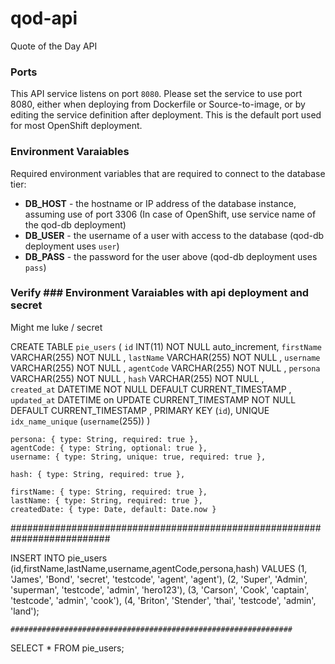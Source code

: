 # qod-api

Quote of the Day API

### Ports
This API service listens on port `8080`. Please set the service to use port 8080, either when deploying from Dockerfile or Source-to-image, or by editing the service definition after deployment. This is the default port used for most OpenShift deployment.

### Environment Varaiables
Required environment variables that are required to connect to the database tier:
- **DB_HOST** - the hostname or IP address of the database instance, assuming use of port 3306 (In case of OpenShift, use service name of the qod-db deployment)
- **DB_USER** - the username of a user with access to the database (qod-db deployment uses `user`)
- **DB_PASS** - the password for the user above (qod-db deployment uses `pass`)

### Verify ### Environment Varaiables with api deployment and secret
Might me luke / secret

CREATE TABLE `pie_users`
(
  `id`            INT(11) NOT NULL auto_increment,
  `firstName`          VARCHAR(255) NOT NULL ,
  `lastName`          VARCHAR(255) NOT NULL ,
  `username`          VARCHAR(255) NOT NULL ,
  `agentCode`          VARCHAR(255) NOT NULL ,
  `persona`          VARCHAR(255) NOT NULL ,
  `hash`          VARCHAR(255) NOT NULL ,  
  `created_at`    DATETIME NOT NULL DEFAULT CURRENT_TIMESTAMP ,
  `updated_at`    DATETIME on UPDATE CURRENT_TIMESTAMP NOT NULL DEFAULT CURRENT_TIMESTAMP ,
  PRIMARY KEY (`id`),
  UNIQUE `idx_name_unique` (`username`(255))
)

    persona: { type: String, required: true },
    agentCode: { type: String, optional: true },
    username: { type: String, unique: true, required: true },
   
    hash: { type: String, required: true },
   
    firstName: { type: String, required: true },
    lastName: { type: String, required: true },
    createdDate: { type: Date, default: Date.now }



##########################################################################

INSERT INTO pie_users (id,firstName,lastName,username,agentCode,persona,hash)
VALUES
(1, 'James', 'Bond', 'secret', 'testcode', 'agent', 'agent'),
(2, 'Super', 'Admin', 'superman', 'testcode', 'admin', 'hero123'),
(3, 'Carson', 'Cook', 'captain', 'testcode', 'admin', 'cook'),
(4, 'Briton', 'Stender', 'thai', 'testcode', 'admin', 'land');

    ###############################################################
SELECT * FROM pie_users;